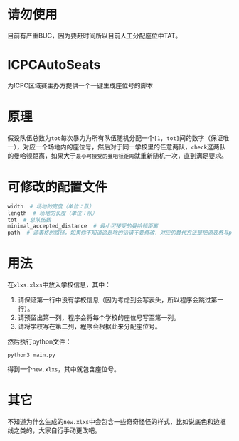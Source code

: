 # 请勿使用

目前有严重BUG，因为要赶时间所以目前人工分配座位中TAT。

# ICPCAutoSeats

为ICPC区域赛主办方提供一个一键生成座位号的脚本

# 原理

假设队伍总数为`tot`每次暴力为所有队伍随机分配一个`[1, tot]`间的数字（保证唯一），对应一个场地内的座位号，然后对于同一学校里的任意两队，`check`这两队的曼哈顿距离，如果大于`最小可接受的曼哈顿距离`就重新随机一次，直到满足要求。

# 可修改的配置文件

```python
width  # 场地的宽度（单位：队）
length  # 场地的长度（单位：队）
tot  # 总队伍数
minimal_accepted_distance  # 最小可接受的曼哈顿距离
path  # 源表格的路径，如果你不知道这是啥的话请不要修改，对应的替代方法是把源表格与py文件放在同一目录下并重命名为xlsx.xlsx。
```

# 用法

在`xlxs.xlxs`中放入学校信息，其中：
1. 请保证第一行中没有学校信息（因为考虑到会写表头，所以程序会跳过第一行）。
2. 请预留出第一列，程序会将每个学校的座位号写至第一列。
3. 请将学校写在第二列，程序会根据此来分配座位号。

然后执行python文件：

```
python3 main.py
```

得到一个`new.xlxs`，其中就包含座位号。

# 其它

不知道为什么生成的`new.xlxs`中会包含一些奇奇怪怪的样式，比如说底色和边框线之类的，大家自行手动更改吧。
